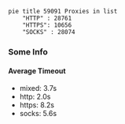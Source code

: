 
```mermaid
pie title 59091 Proxies in list
    "HTTP" : 28761
    "HTTPS": 10656
    "SOCKS" : 28074
```

### Some Info
#### Average Timeout

- mixed: 3.7s
- http: 2.0s
- https: 8.2s
- socks: 5.6s
